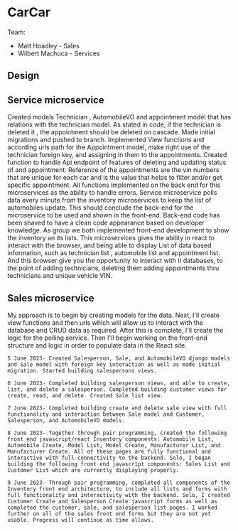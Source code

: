 # CarCar

Team:

* Matt Hoadley - Sales
* Wilbert Machuca - Services

## Design

## Service microservice

Created models Technician , AutomobileVO and appointment model that has relations with the technician model. As stated in code, if the technician is deleted it , the appointment should be deleted on cascade. Made initial migrations and pushed to branch. Implemented View functions and according urls path for the Appointment model, make right use of the technician foreign key, and assigning in them to the appointments. Created function to handle Api endpoint of features of deleting and updating status of and appointment. Reference of the appointments are the vin numbers that are unique for each car and is the value that helps to filter and/or get specific appointment. All functions implemented on the back end for this microservices as the ability to handle errors. Service microservice polls data every minute from the inventory microservices to keep the list of automobiles update. This should conclude the back-end for the microservice to be used and shown in the front-end. Back-end code has been shaved to have a clean code appearance based on developer knowledge. As group we both implemented front-end development to show the inventory an its lists. This microservices gives the ability in react to interact with the browser, and being able to display List of data based information, such as technician list , automobile list and appointment list. And this browser give you the opportunity to interact with it databases, to the point of adding technicians, deleting them adding appointments thru technicians and unique vehicle VIN.

## Sales microservice

My approach is to begin by creating models for the data. Next, I'll create view functions and then urls which will allow us to interact with the database and CRUD data as required. After this is complete, I'll create the logic for the polling service. Then I'll begin working on the front-end structure and logic in order to populate data in the React site.

    5 June 2023- Created Salesperson, Sale, and AutomobileVO django models and Sale model with foreign key interaction as well as made initial migration. Started building salespersons views.

    6 June 2023- Completed building salesperson views, and able to create, list, and delete a salesperson. Completed building customer views for create, read, and delete. Created Sale list view.

    7 June 2023- Completed building create and delete sale view with full functionality and interaction between Sale model and Customer, Salesperson, and AutomobileVO models.

    8 June 2023- Together through pair programming, created the following front end javascript/react Inventory components: Automobile List, Automobile Create, Model List, Model Create, Manufacturer List, and Manufacturer Create. All of these pages are fully functional and interactive with full connectivity to the backend. Solo, I began building the following front end javascript components: Sales List and Customer List which are currently displaying properly.

    9 June 2023- Through pair programming, completed all components of the Inventory front end architecture, to include all lists and forms with full functionality and interactivity with the backend. Solo, I created Customer Create and Salesperson Create javascript forms as well as completed the customer, sale, and salesperson list pages. I worked further on all of the sales front end forms but they are not yet usable. Progress will continue as time allows.
